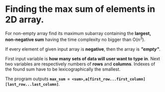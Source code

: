 # Finding the max sum of elements in 2D array.

For non-empty array find its maximum subarray containing the **largest, non-negative sum** having the time complexity no bigger than O(n<sup>3</sup>).
 
If every element of given input array is **negative**, then the array is **_"empty"_**.

First input variable is **how many sets of data will user want to type in**. Next two variables are respectively numbers of **rows** and **columns**. Indexes of the found sum have to be lexicographically the smallest.

The program outputs **`max_sum = <sum>,a[first_row...first_column][last_row...last_column]`**.

